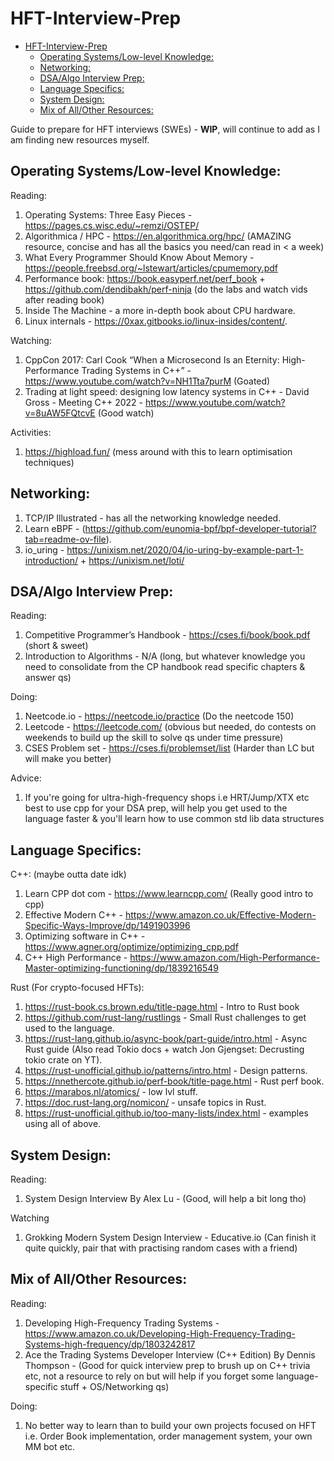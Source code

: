 # HFT-Interview-Prep

<!--toc:start-->
- [HFT-Interview-Prep](#hft-interview-prep)
  - [Operating Systems/Low-level Knowledge:](#operating-systemslow-level-knowledge)
  - [Networking:](#networking)
  - [DSA/Algo Interview Prep:](#dsaalgo-interview-prep)
  - [Language Specifics:](#language-specifics)
  - [System Design:](#system-design)
  - [Mix of All/Other Resources:](#mix-of-allother-resources)
<!--toc:end-->

Guide to prepare for HFT interviews (SWEs) - **WIP**, will continue to add as I am finding new resources myself.

## Operating Systems/Low-level Knowledge:

  Reading:
  1. Operating Systems: Three Easy Pieces - https://pages.cs.wisc.edu/~remzi/OSTEP/
  2. Algorithmica / HPC - https://en.algorithmica.org/hpc/ (AMAZING resource, concise and has all the basics you need/can read in < a week)
  3. What Every Programmer Should Know About Memory - https://people.freebsd.org/~lstewart/articles/cpumemory.pdf
  4. Performance book: https://book.easyperf.net/perf_book + https://github.com/dendibakh/perf-ninja (do the labs and watch vids after reading book)
  5. Inside The Machine - a more in-depth book about CPU hardware.
  6. Linux internals - https://0xax.gitbooks.io/linux-insides/content/.


  Watching:
  1. CppCon 2017: Carl Cook “When a Microsecond Is an Eternity: High-Performance Trading Systems in C++” - https://www.youtube.com/watch?v=NH1Tta7purM (Goated)
  2. Trading at light speed: designing low latency systems in C++ - David Gross - Meeting C++ 2022 - https://www.youtube.com/watch?v=8uAW5FQtcvE (Good watch)

  Activities:
  1. https://highload.fun/ (mess around with this to learn optimisation techniques)


## Networking:

  1. TCP/IP Illustrated - has all the networking knowledge needed.
  2. Learn eBPF - (https://github.com/eunomia-bpf/bpf-developer-tutorial?tab=readme-ov-file).
  3. io_uring - https://unixism.net/2020/04/io-uring-by-example-part-1-introduction/ + https://unixism.net/loti/


## DSA/Algo Interview Prep:

  Reading:
  1. Competitive Programmer’s Handbook - https://cses.fi/book/book.pdf (short & sweet)
  2. Introduction to Algorithms - N/A (long, but whatever knowledge you need to consolidate from the CP handbook read specific chapters & answer qs)

  Doing:
  1. Neetcode.io -  https://neetcode.io/practice (Do the neetcode 150)
  2. Leetcode - https://leetcode.com/ (obvious but needed, do contests on weekends to build up the skill to solve qs under time pressure)
  3. CSES Problem set - https://cses.fi/problemset/list (Harder than LC but will make you better)

  Advice:
  1. If you're going for ultra-high-frequency shops i.e HRT/Jump/XTX etc best to use cpp for your DSA prep, will help you get used to the language faster & you'll learn how to use common std lib data structures


## Language Specifics:

C++: (maybe outta date idk)

  1. Learn CPP dot com - https://www.learncpp.com/ (Really good intro to cpp)
  2. Effective Modern C++ - https://www.amazon.co.uk/Effective-Modern-Specific-Ways-Improve/dp/1491903996
  3. Optimizing software in C++ - https://www.agner.org/optimize/optimizing_cpp.pdf
  4. C++ High Performance - https://www.amazon.com/High-Performance-Master-optimizing-functioning/dp/1839216549

Rust (For crypto-focused HFTs):

  1. https://rust-book.cs.brown.edu/title-page.html - Intro to Rust book
  2. https://github.com/rust-lang/rustlings  - Small Rust challenges to get used to the language.
  3. https://rust-lang.github.io/async-book/part-guide/intro.html - Async Rust guide (Also read Tokio docs + watch
Jon Gjengset: Decrusting tokio crate on YT).
  4. https://rust-unofficial.github.io/patterns/intro.html - Design patterns.
  5. https://nnethercote.github.io/perf-book/title-page.html - Rust perf book.
  6. https://marabos.nl/atomics/ - low lvl stuff.
  7. https://doc.rust-lang.org/nomicon/ - unsafe topics in Rust.
  8. https://rust-unofficial.github.io/too-many-lists/index.html - examples using all of above.

## System Design:

  Reading:
  1. System Design Interview By Alex Lu - (Good, will help a bit long tho)

  Watching
  1. Grokking Modern System Design Interview - Educative.io (Can finish it quite quickly, pair that with practising random cases with a friend)


## Mix of All/Other Resources:

  Reading:
  1. Developing High-Frequency Trading Systems - https://www.amazon.co.uk/Developing-High-Frequency-Trading-Systems-high-frequency/dp/1803242817
  2. Ace the Trading Systems Developer Interview (C++ Edition) By Dennis Thompson - (Good for quick interview prep to brush up on C++ trivia etc, not a resource to rely on but will help if you forget some language-specific stuff + OS/Networking qs)

  Doing:
  1. No better way to learn than to build your own projects focused on HFT i.e. Order Book implementation, order management system, your own MM bot etc.

